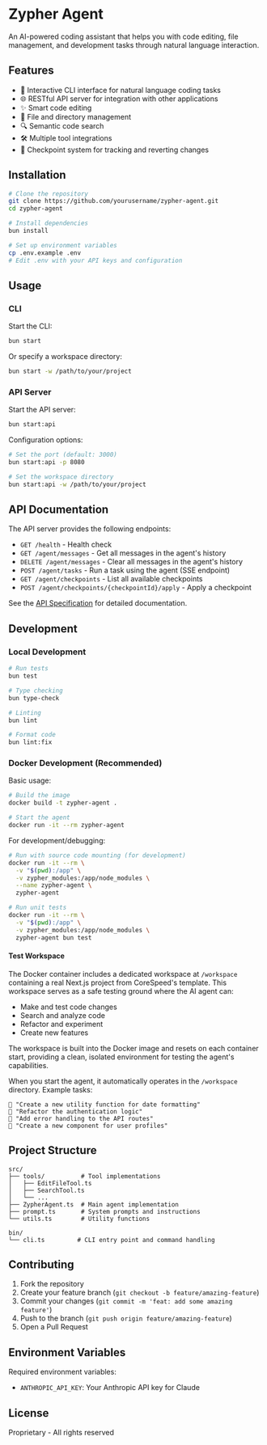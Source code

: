 # Zypher Agent

An AI-powered coding assistant that helps you with code editing, file management, and development tasks through natural language interaction.

## Features

- 🤖 Interactive CLI interface for natural language coding tasks
- 🌐 RESTful API server for integration with other applications
- ✨ Smart code editing
- 📁 File and directory management
- 🔍 Semantic code search
- 🛠️ Multiple tool integrations
- 📝 Checkpoint system for tracking and reverting changes

## Installation

```bash
# Clone the repository
git clone https://github.com/yourusername/zypher-agent.git
cd zypher-agent

# Install dependencies
bun install

# Set up environment variables
cp .env.example .env
# Edit .env with your API keys and configuration
```

## Usage

### CLI

Start the CLI:

```bash
bun start
```

Or specify a workspace directory:

```bash
bun start -w /path/to/your/project
```

### API Server

Start the API server:

```bash
bun start:api
```

Configuration options:

```bash
# Set the port (default: 3000)
bun start:api -p 8080

# Set the workspace directory
bun start:api -w /path/to/your/project
```

## API Documentation

The API server provides the following endpoints:

- `GET /health` - Health check
- `GET /agent/messages` - Get all messages in the agent's history
- `DELETE /agent/messages` - Clear all messages in the agent's history
- `POST /agent/tasks` - Run a task using the agent (SSE endpoint)
- `GET /agent/checkpoints` - List all available checkpoints
- `POST /agent/checkpoints/{checkpointId}/apply` - Apply a checkpoint

See the [API Specification](./api-spec.yaml) for detailed documentation.

## Development

### Local Development
```bash
# Run tests
bun test

# Type checking
bun type-check

# Linting
bun lint

# Format code
bun lint:fix
```

### Docker Development (Recommended)

Basic usage:
```bash
# Build the image
docker build -t zypher-agent .

# Start the agent
docker run -it --rm zypher-agent
```

For development/debugging:
```bash
# Run with source code mounting (for development)
docker run -it --rm \
  -v "$(pwd):/app" \
  -v zypher_modules:/app/node_modules \
  --name zypher-agent \
  zypher-agent

# Run unit tests
docker run -it --rm \
  -v "$(pwd):/app" \
  -v zypher_modules:/app/node_modules \
  zypher-agent bun test
```

#### Test Workspace

The Docker container includes a dedicated workspace at `/workspace` containing a real Next.js project from CoreSpeed's template. This workspace serves as a safe testing ground where the AI agent can:

- Make and test code changes
- Search and analyze code
- Refactor and experiment
- Create new features

The workspace is built into the Docker image and resets on each container start, providing a clean, isolated environment for testing the agent's capabilities.

When you start the agent, it automatically operates in the `/workspace` directory. Example tasks:
```
🔧 "Create a new utility function for date formatting"
🔧 "Refactor the authentication logic"
🔧 "Add error handling to the API routes"
🔧 "Create a new component for user profiles"
```

## Project Structure

```
src/
├── tools/          # Tool implementations
│   ├── EditFileTool.ts
│   ├── SearchTool.ts
│   └── ...
├── ZypherAgent.ts  # Main agent implementation
├── prompt.ts       # System prompts and instructions
└── utils.ts        # Utility functions

bin/
└── cli.ts         # CLI entry point and command handling
```

## Contributing

1. Fork the repository
2. Create your feature branch (`git checkout -b feature/amazing-feature`)
3. Commit your changes (`git commit -m 'feat: add some amazing feature'`)
4. Push to the branch (`git push origin feature/amazing-feature`)
5. Open a Pull Request

## Environment Variables

Required environment variables:
- `ANTHROPIC_API_KEY`: Your Anthropic API key for Claude

## License

Proprietary - All rights reserved